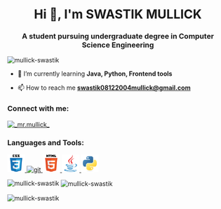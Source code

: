 <h1 align="center">Hi 👋, I'm SWASTIK MULLICK</h1>
<h3 align="center">A student pursuing undergraduate degree in Computer Science Engineering</h3>

<p align="left"> <img src="https://komarev.com/ghpvc/?username=mullick-swastik&label=Profile%20views&color=0e75b6&style=flat" alt="mullick-swastik" /> </p>

- 🌱 I’m currently learning **Java, Python, Frontend tools**

- 📫 How to reach me **swastik08122004mullick@gmail.com**

<h3 align="left">Connect with me:</h3>
<p align="left">
<a href="https://instagram.com/_mr.mullick_" target="blank"><img align="center" src="https://raw.githubusercontent.com/rahuldkjain/github-profile-readme-generator/master/src/images/icons/Social/instagram.svg" alt="_mr.mullick_" height="30" width="40" /></a>
</p>

<h3 align="left">Languages and Tools:</h3>
<p align="left"> <a href="https://www.w3schools.com/css/" target="_blank" rel="noreferrer"> <img src="https://raw.githubusercontent.com/devicons/devicon/master/icons/css3/css3-original-wordmark.svg" alt="css3" width="40" height="40"/> </a> <a href="https://git-scm.com/" target="_blank" rel="noreferrer"> <img src="https://www.vectorlogo.zone/logos/git-scm/git-scm-icon.svg" alt="git" width="40" height="40"/> </a> <a href="https://www.w3.org/html/" target="_blank" rel="noreferrer"> <img src="https://raw.githubusercontent.com/devicons/devicon/master/icons/html5/html5-original-wordmark.svg" alt="html5" width="40" height="40"/> </a> <a href="https://www.java.com" target="_blank" rel="noreferrer"> <img src="https://raw.githubusercontent.com/devicons/devicon/master/icons/java/java-original.svg" alt="java" width="40" height="40"/> </a> <a href="https://www.python.org" target="_blank" rel="noreferrer"> <img src="https://raw.githubusercontent.com/devicons/devicon/master/icons/python/python-original.svg" alt="python" width="40" height="40"/> </a> </p>

<p><img align="left" src="https://github-readme-stats.vercel.app/api/top-langs?username=mullick-swastik&show_icons=true&locale=en&layout=compact" alt="mullick-swastik" /></p>

<p>&nbsp;<img align="center" src="https://github-readme-stats.vercel.app/api?username=mullick-swastik&show_icons=true&locale=en" alt="mullick-swastik" /></p>

<p><img align="center" src="https://github-readme-streak-stats.herokuapp.com/?user=mullick-swastik&" alt="mullick-swastik" /></p>
